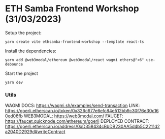 # ETH Samba Frontend Workshop (31/03/2023)

Setup the project:

```
yarn create vite ethsamba-frontend-workshop --template react-ts
```

Install the dependencies:

```
yarn add @web3modal/ethereum @web3modal/react wagmi ethers@"<6" use-debounce
```

Start the project

```
yarn dev
```

### Utils

WAGMI DOCS: https://wagmi.sh/examples/send-transaction
LINK: https://goerli.etherscan.io/token/0x326c977e6efc84e512bb9c30f76e30c160ed06fb
WEB3MODAL: https://web3modal.com/
FAUCET: https://faucet.quicknode.com/ethereum/goerli
DEPLOYED CONTRACT: https://goerli.etherscan.io/address/0xD358434cBbDB230AA5d4b5C2211d2a2040D2929d#writeContract
